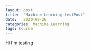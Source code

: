 ```yaml
---
layout: post
title:  "Machine Learning testPost"
date:   2020-09-26
categories: Machine Learning
tags: Course
---
```


Hi I'm testing
